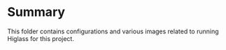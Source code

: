 # Summary

This folder contains configurations and various images related to running Higlass for this project.
